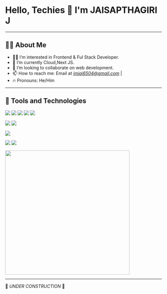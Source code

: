 # Hello, Techies 👋 I'm JAISAPTHAGIRI J

---

## 🧑‍💻 About Me
- 👨‍💻 I’m interested in Frontend & Ful Stack Developer.
- 🧠 I’m currently Cloud,Next JS.
- 💞 I’m looking to collaborate on web development.
- 📫 How to reach me: Email at *imjai6504@gmail.com* |
- 🔥 Pronouns: He/Him
<!-- - 🧩 Fun fact: -->

---

## 🚀 Tools and Technologies
<p align="left">
<img src="https://img.shields.io/badge/HTML5-E34F26?style=flat&logo=html5&logoColor=white"/> <!-- HTML5: red -->
<img src="https://img.shields.io/badge/CSS3-1572B6?style=flat&logo=css3&logoColor=white"/> <!-- CSS3: blue -->
<img src="https://img.shields.io/badge/JavaScript-F7DF1E?style=flat&logo=javascript&logoColor=black"/>
<img src="https://img.shields.io/badge/React-61DAFB?style=flat&logo=react&logoColor=black"/>
<img src="https://img.shields.io/badge/Next.js-000000?style=flat&logo=next.js&logoColor=white"/>
<!--<img src="https://img.shields.io/badge/Java-ED8B00?style=flat&logo=java&logoColor=white"/>-->
<!--<img src="https://img.shields.io/badge/Python-14354C?style=flat&logo=python&logoColor=white"/>-->

<!-- Tech Skills -->
<img src="https://img.shields.io/badge/Git-F05032?style=flat&logo=git&logoColor=white"/> <!-- Git: orange-red -->
<img src="https://img.shields.io/badge/VS%20Code-007ACC?style=flat&logo=visual-studio-code&logoColor=white"/> <!-- VS Code: blue -->



<!-- Databases -->
<img src="https://img.shields.io/badge/MongoDB-47A248?style=flat&logo=mongodb&logoColor=white"/>

<!-- Personal Interests -->
<img src="https://img.shields.io/badge/Music-Lover-1DB954?style=flat&logo=spotify&logoColor=white"/> <!-- Spotify: green -->
<img src="https://img.shields.io/badge/Chess-Player-000000?style=flat&logo=chess&logoColor=white"/> <!-- Chess: black -->


<img src="https://media.giphy.com/media/qgQUggAC3Pfv687qPC/giphy.gif" width="400"/>

</p>

---

🚧 *UNDER CONSTRUCTION* 🚧
